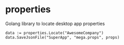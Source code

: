 # properties

Golang library to locate desktop app properties


```
data := properties.Locate("AwesomeCompany")
data.SaveJsonFile("SuperApp", "mega.props", props)

```